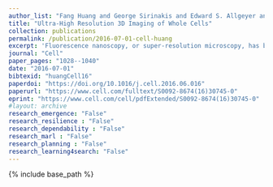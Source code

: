 ```yaml
---
author_list: "Fang Huang and George Sirinakis and Edward S. Allgeyer and Lena K. Schroeder and Whitney C. Duim and Emil B. Kromann and Thomy Phan and Felix E. Rivera-Molina and Jordan R. Myers and Irnov Irnov and Mark Lessard and Yongdeng Zhang and Mary Ann Handel and Christine Jacobs-Wagner and C. Patrick Lusk and James E. Rothman and Derek Toomre and Martin J. Booth and Joerg Bewersdorf"
title: "Ultra-High Resolution 3D Imaging of Whole Cells"
collection: publications
permalink: /publication/2016-07-01-cell-huang
excerpt: 'Fluorescence nanoscopy, or super-resolution microscopy, has become an important tool in cell biological research. However, because of its usually inferior resolution in the depth direction (50–80 nm) and rapidly deteriorating resolution in thick samples, its practical biological application has been effectively limited to two dimensions and thin samples. Here, we present the development of whole-cell 4Pi single-molecule switching nanoscopy (W-4PiSMSN), an optical nanoscope that allows imaging of three-dimensional (3D) structures at 10- to 20-nm resolution throughout entire mammalian cells. We demonstrate the wide applicability of W-4PiSMSN across diverse research fields by imaging complex molecular architectures ranging from bacteriophages to nuclear pores, cilia, and synaptonemal complexes in large 3D cellular volumes.'
journal: "Cell"
paper_pages: "1028--1040"
date: "2016-07-01"
bibtexid: "huangCell16"
paperdoi: "https://doi.org/10.1016/j.cell.2016.06.016"
paperurl: "https://www.cell.com/fulltext/S0092-8674(16)30745-0"
eprint: "https://www.cell.com/cell/pdfExtended/S0092-8674(16)30745-0"
#layout: archive
research_emergence: "False"
research_resilience : "False"
research_dependability : "False"
research_marl : "False"
research_planning : "False"
research_learning4search: "False"
---
```


{% include base_path %}


